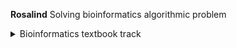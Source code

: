 **Rosalind**
Solving bioinformatics algorithmic problem
 
<details>
<summary> Bioinformatics textbook track </summary>
 
 
<details>
<summary> Chapter 01 </summary>
 
|BA_Chapter_01|Description|Code|
|------|---|---|
|BA01A|Sequence에서 특정 kmer의 포함 count|[[Code](https://github.com/prosium/rosalind/blob/main/BA01/BA01A.py)]|
|BA01B|Sequence에서 특정 길이를 가진 가장 frequent한 sequence 찾기|[[Code](https://github.com/prosium/rosalind/blob/main/BA01/BA01B.py)]|
|BA01C|Sequence에서 reverse complement sequence 찾기|[[Code](https://github.com/prosium/rosalind/blob/main/BA01/BA01C.py)]|
|BA01D|Sequence에서 특정 kmer의 포함 count|[[Code](https://github.com/prosium/rosalind/blob/main/BA01/BA01D.py)]|
|BA01E|Sequence에서 특정한 길이 내에 특정 길이의 sequence가 특정번 반복되는 sequence 찾기|[[Code](https://github.com/prosium/rosalind/blob/main/BA01/BA01E.py)]|
|BA01F|Sequence에서 C가 나오면 -1, G가 나오면 +1 하여 score 구하기|[[Code](https://github.com/prosium/rosalind/blob/main/BA01/BA01F.py)]|
|BA01G|**Hamming distance**|[[Code](https://github.com/prosium/rosalind/blob/main/BA01/BA01G.py)]|
|BA01H|Sequence에서 특정 sequence와 hamming distance 만큼 떨어진 sequence의 position 찾기|[[Code](https://github.com/prosium/rosalind/blob/main/BA01/BA01H.py)]|
|BA01I|Sequence에서 mismatch가 특정 수 보다 적으면서 가장 많은 빈도로 존재하는 sequence 찾기|[[Code](https://github.com/prosium/rosalind/blob/main/BA01/BA01I.py)]|
|BA01J|Sequence와 RC sequence 사이에서 mismatch가 특정 수 보다 적으면서 가장 많은 빈도로 존재하는 sequence 찾기|[[Code](https://github.com/prosium/rosalind/blob/main/BA01/BA01J.py)]|
|BA01K|모든 가능한 kmer 경우의 수에 대해 Sequence에서 존재하는 count|[[Code](https://github.com/prosium/rosalind/blob/main/BA01/BA01K.py)]|
|BA01L|Sequence를 4진수로|[[Code](https://github.com/prosium/rosalind/blob/main/BA01/BA01L.py)]|
|BA01M|4진수를 특정 길이의 sequence로|[[Code](https://github.com/prosium/rosalind/blob/main/BA01/BA01M.py)]|
|BA01N|주어진 Sequence에서 특정 수 만큼 hamming distance만큼 차이나는 sequence 모두 찾기|[[Code](https://github.com/prosium/rosalind/blob/main/BA01/BA01N.py)]|

  
</details>
